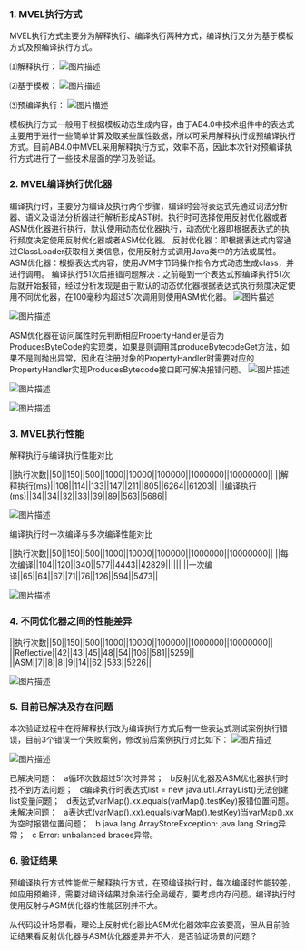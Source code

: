 
 
 
### 1. MVEL执行方式
MVEL执行方式主要分为解释执行、编译执行两种方式，编译执行又分为基于模板方式及预编译执行方式。
 
⑴解释执行：
![图片描述](../../../images/平台/AB4/运行时/MVEL编译执行技术验证/1.png)
 
⑵基于模板：
![图片描述](../../../images/平台/AB4/运行时/MVEL编译执行技术验证/2.png)
 
 
⑶预编译执行：
![图片描述](../../../images/平台/AB4/运行时/MVEL编译执行技术验证/3.png)
 
模板执行方式一般用于根据模板动态生成内容，由于AB4.0中技术组件中的表达式主要用于进行一些简单计算及取某些属性数据，所以可采用解释执行或预编译执行方式。目前AB4.0中MVEL采用解释执行方式，效率不高，因此本次针对预编译执行方式进行了一些技术层面的学习及验证。
 
 
### 2. MVEL编译执行优化器
编译执行时，主要分为编译及执行两个步骤，编译时会将表达式先通过词法分析器、语义及语法分析器进行解析形成AST树。执行时可选择使用反射优化器或者ASM优化器进行执行，默认使用动态优化器执行，动态优化器即根据表达式的执行频度决定使用反射优化器或者ASM优化器。
反射优化器：即根据表达式内容通过ClassLoader获取相关类信息，使用反射方式调用Java类中的方法或属性。
ASM优化器：根据表达式内容，使用JVM字节码操作指令方式动态生成class，并进行调用。
编译执行51次后报错问题解决：之前碰到一个表达式预编译执行51次后就开始报错，经过分析发现是由于默认的动态优化器根据表达式执行频度决定使用不同优化器，在100毫秒内超过51次调用则使用ASM优化器。
![图片描述](../../../images/平台/AB4/运行时/MVEL编译执行技术验证/4.png)
 
![图片描述](../../../images/平台/AB4/运行时/MVEL编译执行技术验证/5.png)
 
ASM优化器在访问属性时先判断相应PropertyHandler是否为ProducesByteCode的实现类，如果是则调用其produceBytecodeGet方法，如果不是则抛出异常，因此在注册对象的PropertyHandler时需要对应的PropertyHandler实现ProducesBytecode接口即可解决报错问题。
![图片描述](../../../images/平台/AB4/运行时/MVEL编译执行技术验证/6.png)
 
![图片描述](../../../images/平台/AB4/运行时/MVEL编译执行技术验证/7.png)
 
![图片描述](../../../images/平台/AB4/运行时/MVEL编译执行技术验证/8.png)
### 3. MVEL执行性能
解释执行与编译执行性能对比
 

||执行次数||50||150||500||1000||10000||100000||1000000||10000000||
||解释执行(ms)||108||114||133||147||211||805||6264||61203||
||编译执行(ms)||34||34||32||33||39||89||563||5686||

 
![图片描述](../../../images/平台/AB4/运行时/MVEL编译执行技术验证/9.png)
 
编译执行时一次编译与多次编译性能对比

||执行次数||50||150||500||1000||10000||100000||1000000||10000000||
||每次编译||104||120||340||577||4443||42829||||||
||一次编译||65||64||67||71||76||126||594||5473||

 
![图片描述](../../../images/平台/AB4/运行时/MVEL编译执行技术验证/10.png)
 
### 4. 不同优化器之间的性能差异

||执行次数||50||150||500||1000||10000||100000||1000000||10000000||
||Reflective||42||43||45||48||54||106||581||5259||
||ASM||7||8||8||9||14||62||533||5226||

 
![图片描述](../../../images/平台/AB4/运行时/MVEL编译执行技术验证/11.png)
 
### 5. 目前已解决及存在问题
本次验证过程中在将解释执行改为编译执行方式后有一些表达式测试案例执行错误，目前3个错误一个失败案例，修改前后案例执行对比如下：
![图片描述](../../../images/平台/AB4/运行时/MVEL编译执行技术验证/12.png)
 
![图片描述](../../../images/平台/AB4/运行时/MVEL编译执行技术验证/13.png)
 
已解决问题：
&nbsp;&nbsp;a循环次数超过51次时异常；
&nbsp;&nbsp;b反射优化器及ASM优化器执行时找不到方法问题；
&nbsp;&nbsp;c编译执行时表达式list = new java.util.ArrayList()无法创建list变量问题；
&nbsp;&nbsp;d表达式varMap().xx.equals(varMap().testKey)报错位置问题。
未解决问题：
&nbsp;&nbsp;a表达式(varMap().xx).equals(varMap().testKey)当varMap().xx为空时报错位置问题；
&nbsp;&nbsp;b java.lang.ArrayStoreException: java.lang.String异常；
&nbsp;&nbsp;c Error: unbalanced braces异常。
 
 
### 6. 验证结果
预编译执行方式性能优于解释执行方式，在预编译执行时，每次编译时性能较差，如应用预编译，需要对编译结果对象进行全局缓存，要考虑内存问题。编译执行时使用反射与ASM优化器的性能区别并不大。
 
从代码设计场景看，理论上反射优化器比ASM优化器效率应该要高，但从目前验证结果看反射优化器与ASM优化器差异并不大，是否验证场景的问题？
 
 
 
 
